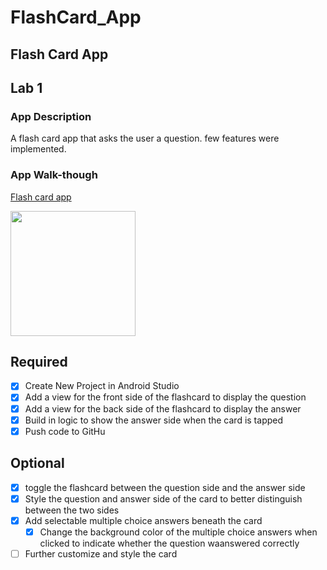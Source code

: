 # FlashCard_App
## Flash Card App

## Lab 1

### App Description
A flash card app that asks the user a question. few features were implemented.

### App Walk-though

[Flash card app](https://user-images.githubusercontent.com/106920964/191150730-7c7e3499-16af-4e56-8e0f-d290dcd99d4e.gif)

<img src="https://user-images.githubusercontent.com/106920964/191150730-7c7e3499-16af-4e56-8e0f-d290dcd99d4e.gif" width=200><br>

## Required
- [x] Create New Project in Android Studio
- [x] Add a view for the front side of the flashcard to display the question
- [x] Add a view for the back side of the flashcard to display the answer
- [x] Build in logic to show the answer side when the card is tapped
- [x] Push code to GitHu
## Optional
- [x] toggle the flashcard between the question side and the answer side
- [x] Style the question and answer side of the card to better distinguish between the two sides
- [x] Add selectable multiple choice answers beneath the card
   - [x] Change the background color of the multiple choice answers when clicked to indicate whether the question waanswered correctly
- [ ] Further customize and style the card

